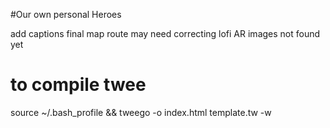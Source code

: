 #Our own personal Heroes

add captions
final map route may need correcting
lofi AR images not found yet

# to compile twee

source ~/.bash_profile &&
tweego -o index.html template.tw -w
